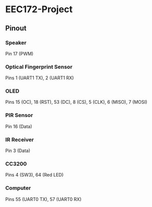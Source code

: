 # EEC172-Project

## Pinout

### Speaker
Pin 17 (PWM)

### Optical Fingerprint Sensor
Pins 1 (UART1 TX), 2 (UART1 RX)

### OLED
Pins 15 (OC), 18 (RST), 53 (DC), 8 (CS), 5 (CLK), 6 (MISO), 7 (MOSI)

### PIR Sensor
Pin 16 (Data)

### IR Receiver
Pin 3 (Data)

### CC3200
Pins 4 (SW3), 64 (Red LED)

### Computer
Pins 55 (UART0 TX), 57 (UART0 RX)
